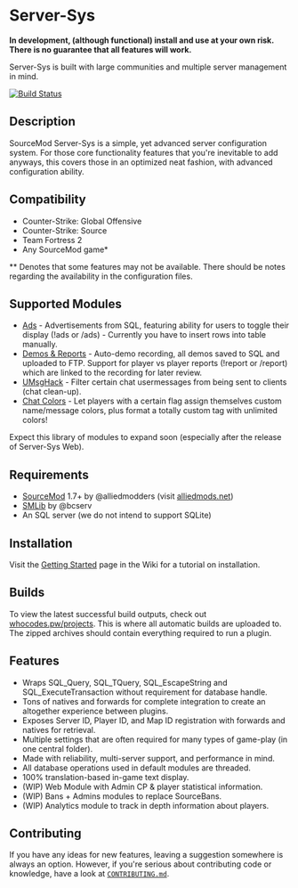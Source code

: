 # Server-Sys
**In development, (although functional) install and use at your own risk. There is no guarantee that all features will work.**

Server-Sys is built with large communities and multiple server management in mind.

[![Build Status](https://travis-ci.org/whocodes/serversys.svg?branch=master)](https://travis-ci.org/whocodes/serversys)

## Description
SourceMod Server-Sys is a simple, yet advanced server configuration system. For those core functionality features that you're inevitable to add anyways, this covers those in an optimized neat fashion, with advanced configuration ability.

## Compatibility
* Counter-Strike: Global Offensive
* Counter-Strike: Source
* Team Fortress 2
* Any SourceMod game*

** Denotes that some features may not be available. There should be notes regarding the availability in the configuration files.

## Supported Modules
* [Ads](https://github.com/whocodes/serversys-ads) - Advertisements from SQL, featuring ability for users to toggle their display (!ads or /ads) - Currently you have to insert rows into table manually.
* [Demos & Reports](https://github.com/whocodes/serversys-demos) - Auto-demo recording, all demos saved to SQL and uploaded to FTP. Support for player vs player reports (!report or /report) which are linked to the recording for later review.
* [UMsgHack](https://github.com/whocodes/serversys-umsghack) - Filter certain chat usermessages from being sent to clients (chat clean-up).
* [Chat Colors](https://github.com/whocodes/serversys-chatcolors) - Let players with a certain flag assign themselves custom name/message colors, plus format a totally custom tag with unlimited colors!

Expect this library of modules to expand soon (especially after the release of Server-Sys Web).

## Requirements
* [SourceMod](https://github.com/alliedmodders/sourcemod) 1.7+ by @alliedmodders (visit [alliedmods.net](http://alliedmods.net))
* [SMLib](http://github.com/bcserv/smlib/) by @bcserv
* An SQL server (we do not intend to support SQLite)

## Installation
Visit the [Getting Started](https://github.com/whocodes/serversys/wiki/Getting-Started) page in the Wiki for a tutorial on installation.

## Builds
To view the latest successful build outputs, check out [whocodes.pw/projects](https://whocodes.pw/projects). This is where all automatic builds are uploaded to. The zipped archives should contain everything required to run a plugin.

## Features
* Wraps SQL_Query, SQL_TQuery, SQL_EscapeString and SQL_ExecuteTransaction without requirement for database handle.
* Tons of natives and forwards for complete integration to create an altogether experience between plugins.
* Exposes Server ID, Player ID, and Map ID registration with forwards and natives for retrieval.
* Multiple settings that are often required for many types of game-play (in one central folder).
* Made with reliability, multi-server support, and performance in mind.
* All database operations used in default modules are threaded.
* 100% translation-based in-game text display.
* (WIP) Web Module with Admin CP & player statistical information.
* (WIP) Bans + Admins modules to replace SourceBans.
* (WIP) Analytics module to track in depth information about players.


## Contributing
If you have any ideas for new features, leaving a suggestion somewhere is always an option. However, if you're serious about contributing code or knowledge, have a look at [`CONTRIBUTING.md`](https://github.com/whocodes/serversys/blob/master/CONTRIBUTING.md).
